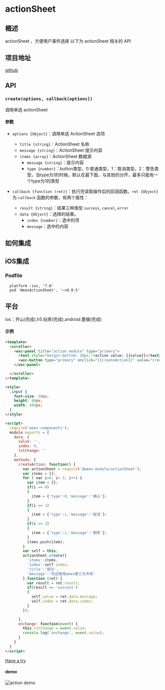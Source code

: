 # actionSheet


## 概述

actionSheet ，方便用户事件选择 以下为 actionSheet 相关的 API

## 项目地址
[github](https://github.com/weex-plugins/weex-action-sheet)

## API
### `create(options, callback[options])`

调用单选 actionSheet

#### 参数

- `options {Object}`：调用单选 ActionSheet 选项
  - `title {string}`：ActionSheet 名称
  - `message {string}`：ActionSheet 提示内容
  - `items {array}`：ActionSheet 数据源
      - `message {string}`：提示内容
      - `type {number}`：button类型，0:普通类型，1：取消类型，2：警告类型，当type为1的时候，默认在最下面，与其他的分开，最多只能有一个type为1的类型

- `callback {function (ret)}`：执行完读取操作后的回调函数。`ret {Object}` 为 `callback` 函数的参数，有两个属性：
  - `result {string}`：结果三种类型 `success`, `cancel`, `error`
  - `data {Object}`：选择的结果。
     - `index {number}`：选中的项
     - `message`：选中的内容
## 如何集成

## iOS集成

### Podfile
```
  platform :ios, '7.0'
  pod 'WeexActionSheet', '~>0.0.5'
```
## 平台
ios：齐山(完成),h5:拈笑(完成),android:墨循(完成)

#### 示例

```html
<template>
  <scroller>
    <wxc-panel title="action module" type="primary">
      <text style="margin-bottom: 20px;">action value: {{value}}</text>
      <wxc-button type="primary" onclick="{{createAction}}" value="create action" style="margin-bottom: 20px;"></wxc-button>
    </wxc-panel>

  </scroller>
</template>

<style>
  .input {
    font-size: 60px;
    height: 80px;
    width: 400px;
  }
</style>

<script>
  require('weex-components');
  module.exports = {
    data: {
      value: '',
      index: 0,
      txtChange: ''
    },
    methods: {
      createAction: function() {
        var actionSheet = require('@weex-module/actionSheet');
        var items = [];
        for ( var i=0; i< 3; i++) {
          var item = {};
          if(i == 0)
          {
            item = {'type':0,'message':'确认'};
          }
          if(i == 1)
          {
            item = {'type':1,'message':'取消'};
          }
          if(i == 2)
          {
            item = {'type':2,'message':'删除'};
          }
          items.push(item);
        }
        var self = this;
        actionSheet.create({
          'items':items,
          'index':self.index,
          'title':'提示',
          'message':'欢迎使用weex第三方市场'
        },function (ret) {
          var result = ret.result;
          if(result == 'success')
          {
            self.value = ret.data.message;
            self.index = ret.data.index;
          }
        });

      },
      onchange: function(event) {
        this.txtChange = event.value;
        console.log('onchange', event.value);
      }
    }
  }
</script>
```

[Have a try](http://dotwe.org/c3856e6035fce2f8511a021a5360d3da)

#### demo
![action demo](https://raw.githubusercontent.com/weex-plugins/weex-actionSheet/master/doc/1.gif)
